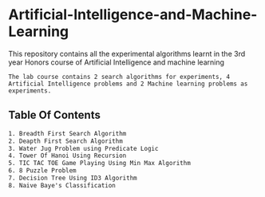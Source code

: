 # Artificial-Intelligence-and-Machine-Learning
This repository contains all the experimental algorithms learnt in the 3rd year Honors course of Artificial Intelligence and machine learning 


``The lab course contains 2 search algorithms for experiments, 4 Artificial Intelligence problems and 2 Machine learning problems as experiments.``  


## Table Of Contents
```txt
1. Breadth First Search Algorithm
2. Deapth First Search Algorithm
3. Water Jug Problem using Predicate Logic
4. Tower Of Hanoi Using Recursion
5. TIC TAC TOE Game Playing Using Min Max Algorithm
6. 8 Puzzle Problem 
7. Decision Tree Using ID3 Algorithm
8. Naive Baye's Classification
```

